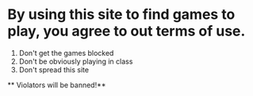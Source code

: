 # By using this site to find games to play, you agree to out terms of use.

1. Don't get the games blocked
2. Don't be obviously playing in class
3. Don't spread this site

** Violators will be banned!**
